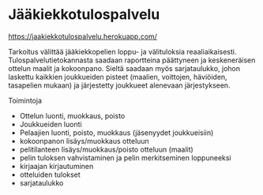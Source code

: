 # Jääkiekkotulospalvelu
https://jaakiekkotulospalvelu.herokuapp.com/

Tarkoitus välittää jääkiekkopelien loppu- ja välituloksia reaaliaikaisesti. Tulospalvelutietokannasta saadaan
raportteina päättyneen ja keskeneräisen ottelun maalit ja kokoonpano.
Sieltä saadaan myös sarjataulukko, johon laskettu kaikkien joukkueiden pisteet (maalien, voittojen, häviöiden, tasapelien
mukaan) ja järjestetty joukkueet alenevaan järjestykseen.

Toimintoja

*   Ottelun luonti, muokkaus, poisto
*   Joukkueiden luonti
*	Pelaajien luonti, poisto, muokkaus (jäsenyydet joukkueisiin)
*	kokoonpanon lisäys/muokkaus otteluun
*	pelitilanteen lisäys/muokkaus/poisto otteluun (maalit)
*	pelin tuloksen vahvistaminen ja pelin merkitseminen loppuneeksi
*	kirjaajan kirjautuminen
*	otteluiden tulokset
*	sarjataulukko
